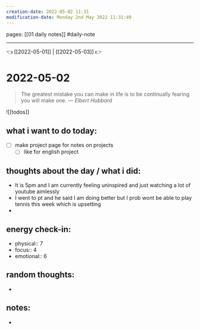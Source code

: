 ```yaml
---
creation-date: 2022-05-02 11:31 
modification-date: Monday 2nd May 2022 11:31:49 
---
```

pages: [[01 daily notes]] 
#daily-note
___

👈 [[2022-05-01]] | [[2022-05-03]] 👉 

# 2022-05-02 
> The greatest mistake you can make in life is to be continually fearing you will make one.
> — <cite>Elbert Hubbard</cite>

![[todos]]

## what i want to do today:
- [ ] make project page for notes on projects
	- [ ] like for english project

## thoughts about the day / what i did:
- It is 5pm and I am currently feeling uninspired and just watching a lot of youtube aimlessly 
- I went to pt and he said I am doing better but I prob wont be able to play tennis this week which is upsetting
- 

## energy check-in:
- physical:: 7
- focus:: 4
- emotional:: 6

## random thoughts:
- 

## notes:
- 

